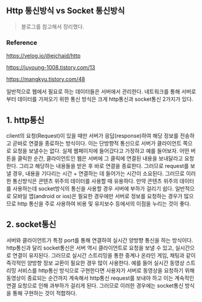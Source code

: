## Http 통신방식 vs Socket 통신방식

> 블로그를 참고해서 정리했다.  

### Reference

https://velog.io/@ejchaid/http  

https://juyoung-1008.tistory.com/13  

https://mangkyu.tistory.com/48  

일반적으로 웹에서 필요로 하는 데이터들은 서버에서 관리한다.
네트워크를 통해 서버로부터 데이터를 가져오기 위한 통신 방식은 크게 http통신과 socket통신 2가지가 있다.

## 1. http통신
client의 요청(Request)이 있을 때만 서버가 응답(response)하여 해당 정보를 전송하고 곧바로 연결을 종료하는 방식이다. 이는 단방향적 통신으로 서버가 클라이언트 쪽으로 요청을 보낼수는 없다.
실제 웹페이지에 들어갔다고 가정하고 예를 들어보자. 어떤 버튼을 클릭한 순간, 클라이언트인 웹은 서버에 그 클릭에 연결된 내용을 보내달라고 요청한다. 그리고 해당하는 내용들을 받은 후 바로 연결을 종료한다. 그러므로 request를 보낼 경우, 내용을 기다리는 시간 + 연결하는 데 들어가는 시간이 소요된다. 그러므로 이러한 통신방식은 콘텐츠 위주의 데이터를 사용할 때 유용하다. 만약 콘텐츠 위주의 데이터를 사용하는데 socket방식의 통신을 사용할 경우 서버에 부하가 걸리기 쉽다. 일반적으로 모바일 앱(android or ios)은 필요한 경우에만 서버로 정보를 요청하는 경우가 많으므로 http 통신을 주로 사용하여 비용 및 유지보수 등에서의 이점을 누리는 것이 좋다.

## 2. socket통신
서버와 클라이언트가 특정 port를 통해 연결하여 실시간 양방향 통신을 하는 방식이다. http통신과 달리 socket통신은 서버 역시 클라이언트로 요청을 보낼 수 있고, 실시간으로 연결이 유지된다.
그러므로 실시간 스트리밍을 통한 중계나 온라인 게임, 채팅과 같이 즉각적인 양방향 정보 교환이 필요한 경우 많이 사용한다. 예를 들어 실시간 동영상 스트리밍 서비스를 http통신 방식으로 구현한다면 사용자가 서버로 동영상을 요청하기 위해 동영상이 종료되는 순간까지 계속해서 http통신 request를 보내야 하고 이는 계속적인 연결 요청으로 인해 과부하가 걸리게 된다. 그러므로 이러한 경우에는 socket통신 방식을 통해 구현하는 것이 적합하다.

